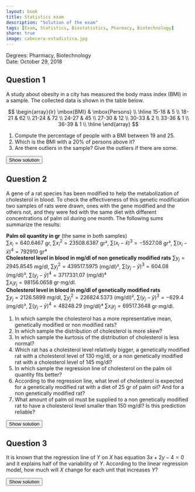 ```yaml
---
layout: book
title: Statistics exam
description: "Solution of the exam"
tags: [Exam, Statistics, Biostatistics, Pharmacy, Biotechnology]
share: true
image: cabecera-estadistica.jpg
---
```




Degrees: Pharmacy, Biotechnology  
Date: October 29, 2018 

## Question 1
A study about obesity in a city has measured the body mass index (BMI) in a sample.
The collected data is shown in the table below.

$$
\begin{array}{lr}
\mbox{BMI} & \mbox{Persons} \\
\hline
15-18      & 5               \\
18-21      & 62              \\
21-24      & 72              \\
24-27      & 45              \\
27-30      & 12              \\
30-33      & 2               \\
33-36      & 1               \\
36-39      & 1               \\
\hline
\end{array}
$$

1. Compute the percentage of people with a BMI between 19 and 25. 
2. Which is the BMI with a 20% of persons above it?
3. Are there outliers in the sample? Give the outliers if there are some. 

<div><button class="solution">Show solution</button></div>
<div id="solution" style="display: none">
<b>Non interpolating</b>:<br/>
1. $F(19)\approx 0.335$ and $F(25)\approx 0.920$, so the percentage of people between 19 and 25 is 58.5% approximately.<br/>
2. $P_{80}\approx 25.5$.<br/>
3. $Q_1\approx 19.5$, $Q_3\approx 25.5$, $IQR\approx 6$, $f_1\approx 10.5$ and $f_2\approx 34.5$. Thus there is at leats one outlier in the interval (36-39).<br/>
<b>Interpolating</b>:<br/>
1. $F(19)=0.1283$ and $F(25)=0.77$, so the percentage of people between 19 and 25 is 64.17%<br/>
2. $P_{80}=25.4$.<br/>
3. $Q_1=20.1774$, $Q_3=24.7333$, $IQR=4.5559$, $f_1=13.3435$ and $f_2=31.5671$. Thus there are at leats two outliers in the intervals (33-36) and (36-39).
</div>


## Question 2




A gene of a rat species has been modified to help the metabolization of cholesterol in blood.
To check the effectiveness of this genetic modification two samples of rats were drawn, ones with the gene modified and the others not, and they were fed with the same diet with different concentrations of palm oil during one month.
The following sums summarize the results:

**Palm oil quantity in gr** (the same in both samples)  
$\sum x_i=640.6467$ gr, $\sum x_i^2=23508.6387$ gr², $\sum(x_i-\bar x)^3=-5527.08$ gr³, $\sum(x_i-\bar x)^4=792910$ gr⁴  
**Cholesterol level in blood in mg/dl of non genetically modified rats**
$\sum y_j=2945.8545$ mg/dl, $\sum y_j^2=439517.5975$ (mg/dl)², $\sum(y_j-\bar y)^3=604.08$ (mg/dl)³, $\sum(y_j-\bar y)^4=3717331.07$ (mg/dl)⁴  
$\sum x_iy_j=98156.0658$ gr$\cdot$mg/dl.  
**Cholesterol level in blood in mg/dl of genetically modified rats**  
$\sum y_j=2126.5899$ mg/dl, $\sum y_j^2=226824.5373$ (mg/dl)², $\sum(y_j-\bar y)^3=-629.4$ (mg/dl)³, $\sum(y_j-\bar y)^4=48248.29$ (mg/dl)⁴ 
$\sum x_iy_j=69517.3648$ gr$\cdot$mg/dl.  

1. In which sample the cholesterol has a more representative mean, genetically modified or non modified rats?
1. In which sample the distribution of cholesterol is more skew?
1. In which sample the kurtosis of the distribution of cholesterol is less normal?
1. Which rat has a cholesterol level relatively bigger, a genetically modified rat with a cholesterol level of 130 mg/dl, or a non genetically modified rat with a cholesterol level of 145 mg/dl?
1. In which sample the regression line of cholesterol on the palm oil quantity fits better?
1. According to the regression line, what level of cholesterol is expected for a genetically modified rat with a diet of 25 gr of palm oil? And for a non genetically modified rat?
1. What amount of palm oil must be supplied to a non genetically modified rat to have a cholesterol level smaller than 150 mg/dl? Is this prediction reliable?

<div><button class="solution">Show solution</button></div>
<div id="solution" style="display: none">
1. Non genetically modified rats: $\bar y=147.2927$ mg/dl,  $s^2_y=280.7332$ (mg/dl)², $s=16.7551$ mg/dl and $cv_y=0.1138$.<br/>
Genetically modified rats: $\bar y=106.3295$ mg/dl,  $s^2_y=35.265$ (mg/dl)², $s=5.9384$ mg/dl and $cv_y=0.0558$.<br/>
Thus, the mean of genetically modified rats is more representative since the coef. of variation is smaller.<br/>
2. Non genetically modified rats: $g_1=0.0064$.<br/>
Genetically modified rats: $g_1-0.1503$<br/>
Thus, the distribution of genetically modified rats is more skew since the coef. of skewness is further from 0.<br/>
3. Non genetically modified rats: $g_2=-0.6416$.<br/>
Genetically modified rats: $g_2-1.0602$<br/>
Thus, the kurtosis of the distribution of genetically modified rats is less normal since the coef. of kurtosis is further from 0.<br/>
4. Non genetically modified rats: $z(145)=-0.1368$.<br/>
Genetically modified rats: $z(130)=3.986$.<br/>
Thus, a cholesterol level of 130 mg/dl in genetically modified rats is relatively greater than 145 mg/dl in non genetically modidied rats.<br/>
5. $\bar x=32.0323$ gr,  $s^2_x=149.3614$ gr².<br/>
Non genetically modified rats: $s_{xy}=189.6733$ gr$\cdot$mg/dl and $r^2=0.858$.<br/>
Genetically modified rats: $s_{xy}=69.8861$ gr$\cdot$mg/dl and $r^2=0.9273$.<br/>
Thus, the regression line fits better in genetically modified rats since the coef. of determination is greater.<br/>
6. Regression line of $Y$ on $X$ in non genetically modified rats: $y=106.615+1.2699x$. Prediction: $y(25)=138.3624$<br/>
Regression line of $Y$ on $X$ in genetically modified rats: $y=91.3416+0.4679x$. Prediction: $y(25)=103.0391$<br/>
7. Regression line of $X$ on $Y$ in non genetically modified rats: $x=-67.4838+0.6756y$. Prediction: $x(150)=33.8615$. The prediction is very reliable since the coef. of determination is close to 1.
</div>

## Question 3
It is known that the regression line of $Y$ on $X$ has equation $3x+2y-4=0$ and it explains half of the variability of $Y$.
According to the linear regression model, how much will $X$ change for each unit that increases $Y$?

<div><button class="solution">Show solution</button></div>
<div id="solution" style="display: none">
$r^2=0.5$ and $b_{xy}=-\frac{1}{3}$, so $X$ decreases 1/3 of the increase of $Y$.
</div>
